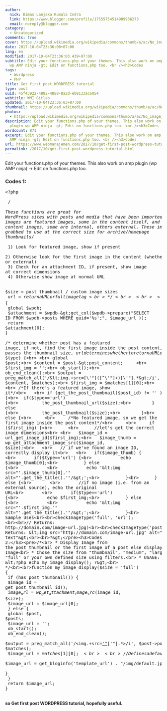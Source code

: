 ```yaml
---
author:
  nick: Dimas Lanjaka Kumala Indra
  link: https://www.blogger.com/profile/17555754514989936273
  email: noreply@blogger.com
category:
  - Uncategorized
comments: true
cover: https://upload.wikimedia.org/wikipedia/commons/thumb/a/ac/No_image_available.svg/2048px-No_image_available.svg.png
date: 2017-10-04T23:36:00+07:00
lang: en
modified: 2017-10-04T23:36:03.439+07:00
subtitle: Edit your functions.php of your themes. This also work on amp plugin
  wp AMP ninja -gt; Edit on functions.php too. <br /><h3>Codes
tags:
  - Wordpress
  - PHP
title: Get first post WORDPRESS tutorial
type: post
uuid: 45f43922-4882-4888-8a2d-eb9133ac6054
webtitle: WMI Gitlab
updated: 2017-10-04T23:36:03+07:00
thumbnail: https://upload.wikimedia.org/wikipedia/commons/thumb/a/ac/No_image_available.svg/2048px-No_image_available.svg.png
photos:
  - https://upload.wikimedia.org/wikipedia/commons/thumb/a/ac/No_image_available.svg/2048px-No_image_available.svg.png
description: Edit your functions.php of your themes. This also work on amp
  plugin wp AMP ninja -gt; Edit on functions.php too. <br /><h3>Codes
wordcount: 871
excerpt: Edit your functions.php of your themes. This also work on amp plugin wp
  AMP ninja -gt; Edit on functions.php too. <br /><h3>Codes
url: https://www.webmanajemen.com/2017/10/get-first-post-wordpress-tutorial.html
permalink: /2017/10/get-first-post-wordpress-tutorial.html
---
```


Edit your functions.php of your themes. This also work on amp plugin (wp AMP ninja) -&gt; Edit on functions.php too. <br><h3>Codes 1:</h3><pre>&lt;?php<br><br> /*<br><br>These functions are great for WordPress sites with posts and media that have been imported. Some images are   featured images, some in the content itself, and of the content images, some are internal, others external. These images are grabbed to use at the correct size for archive/homepage thumbnails*/<br><br>  1) Look for featured image, show if present<br>  2) Otherwise look for the first image in the content (whether internal or external)<br>  3) Check for an attachment ID, if present, show image at correct dimensions<br>  4) Otherwise show image at normal URL<br><br>  $size = post thumbnail / custom image sizes<br>  $url = return a URL or full image tag<br>*/<br><br><br>  /*Find the image id from a URL*/<br><br>function url_get_image_id($image_url) {<br>    global $wpdb;<br>    $attachment = $wpdb-&gt;get_col($wpdb-&gt;prepare("SELECT ID FROM $wpdb-&gt;posts WHERE guid='%s';", $image_url )); <br>    return $attachment[0]; <br>}<br><br>/* determine whether post has a featured image, if not, find the first image inside the post content, $size passes the thumbnail size, $url determines whether to return a URL or a full image tag*/<br><br>function checkImageType($size, $type) {<br> <br> global $post;<br> $content = $post-&gt;post_content;     <br> $first_img = '';<br> ob_start();<br> ob_end_clean();<br> $output = preg_match_all('/&lt;img.+src=[\'"]([^\'"]+)[\'"].*&gt;/i', $content, $matches);<br> $first_img = $matches[1][0];<br> <br> /*If there's a featured image, show it*/<br>   <br> if (get_the_post_thumbnail($post_id) != '' ) {<br>  if($type=='url') {<br>         the_post_thumbnail_url($size);<br>        } else {<br>         the_post_thumbnail($size);<br>        }<br>    } else {<br>     <br>     /*No featured image, so we get the first image inside the post content*/<br>     <br>     if ($first_img) {<br>      <br>      //let's get the correct image dimensions<br> <br>   $image_id = url_get_image_id($first_img);<br>   $image_thumb = wp_get_attachment_image_src($image_id, $size);<br>   <br>   // if we've found an image ID, correctly display it<br>   <br>   if($image_thumb) { <br>       if($type=='url') {<br>           echo $image_thumb[0];<br>          } else {<br>           <br>           echo '&lt;img src="'.$image_thumb[0].'" alt="'.get_the_title().'"/&gt;';<br>          }<br>      } else {<br>       <br>       //if no image (i.e. from an external source), echo the original URL<br>       <br>       if($type=='url') {<br>           echo $first_img;<br>          } else {<br>           <br>           echo '&lt;img src="'.$first_img.'" alt="'.get_the_title().'"/&gt;';<br>          }<br>              <br>      }<br>       }<br>    }<br>}<br><br>// Sample Uses<br><br>checkImageType('full', 'url'); <br><br>// Returns: http://domain.com/image-url.jpg)<br><br>checkImageType('post-thumb');<br><br>// Returns: &lt;img src="http://domain.com/image-url.jpg" alt="Alt text"&gt;<br><br>?&gt;</pre><h3>Codes 2:</h3><pre>/*<br> * Display Image from the_post_thumbnail or the first image of a post else display a default Image<br> * Chose the size from "thumbnail", "medium", "large", "full" or your own defined size using filters.<br> * USAGE: &lt;?php echo my_image_display(); ?&gt;<br> */<br><br>function my_image_display($size = 'full') {<br> if (has_post_thumbnail()) {<br>  $image_id = get_post_thumbnail_id();<br>  $image_url = wp_get_attachment_image_src($image_id, $size);<br>  $image_url = $image_url[0];<br> } else {<br>  global $post, $posts;<br>  $image_url = '';<br>  ob_start();<br>  ob_end_clean();<br>  $output = preg_match_all('/&lt;img.+src=[\'"]([^\'"]+)[\'"].*&gt;/i', $post-&gt;post_content, $matches);<br>  $image_url = $matches [1] [0];<br>  <br>  //Defines a default image<br>  if(empty($image_url)){<br>   $image_url = get_bloginfo('template_url') . "/img/default.jpg";<br>  }<br> }<br> return $image_url;<br>}</pre><br><b>so Get first post WORDPRESS tutorial, hopefully useful.</b>